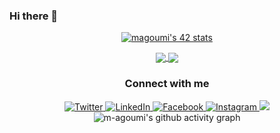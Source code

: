 ### Hi there 👋
<!--[![42 Profile Card](https://1337-readme.vercel.app/api/profile?cursus=42&dark=true&login=magoumi)](https://github.com/mohouyizme/1337-readme)-->
<div align="center">
  
  [![magoumi's 42 stats](https://badge.mediaplus.ma/binary/magoumi)](https://github.com/oakoudad/badge42)


<a href="https://github.com/M-Agoumi?tab=repositories">
  <img align="center" src="https://github-readme-stats.vercel.app/api/top-langs/?username=M-Agoumi&theme=dark"/>
</a>

<a href="https://github.com/M-Agoumi?tab=repositories">
 <img align="center" src="https://github-readme-stats.vercel.app/api?username=M-Agoumi&line_height=40&show_icons=true&theme=dark">
</a>

### Connect with me
<p>
  <a href="https://twitter.com/m_agoumi">
    <img alt="Twitter" src="https://img.shields.io/badge/Twitter%20-%231DA1F2.svg?&style=for-the-badge&logo=Twitter&logoColor=white">
  </a>
  <!--<img alt="Discord" src="https://img.shields.io/badge/Discord%20-%237289DA.svg?&style=for-the-badge&logo=discord&logoColor=white"/></a>-->
  <a href="https://www.linkedin.com/in/magoumi">   
    <img alt="LinkedIn" src="https://img.shields.io/badge/linkedin-%230077B5.svg?style=for-the-badge&logo=linkedin&logoColor=white"/>
  </a>
  <a href="https://www.facebook.com/agoumim">
    <img alt="Facebook" src="https://img.shields.io/badge/Facebook%20-%231DA1F2.svg?&style=for-the-badge&logo=Facebook&logoColor=white">
  </a>
  <a href="https://www.instagram.com/agoumi_geek">
    <img alt="Instagram" src="https://img.shields.io/badge/Instagram%20-%231DA1F2.svg?&style=for-the-badge&logo=Instagram&logoColor=white">
  </a>
  <a href="https://github.com/m-agoumi"><img src="https://img.shields.io/github/followers/m-agoumi?label=Follow&style=social"></a>
  <img src="https://activity-graph.herokuapp.com/graph?username=m-agoumi&theme=github" alt="m-agoumi's github activity graph"/>
</p>
<!--
[Twitter]:https://twitter.com/m_agoumi
[LinkedIn]:https://www.linkedin.com/in/magoumi
[Instagram]:https://www.instagram.com/agoumi_geek
[Facebook]:https://www.facebook.com/agoumim
-->
</div>
<!--
**M-Agoumi/M-Agoumi** is a ✨ _special_ ✨ repository because its `README.md` (this file) appears on your GitHub profile.

Here are some ideas to get you started:

- 🔭 I’m currently working on ...
- 🌱 I’m currently learning ...
- 👯 I’m looking to collaborate on ...
- 🤔 I’m looking for help with ...
- 💬 Ask me about ...
- 📫 How to reach me: ...
- 😄 Pronouns: ...
- ⚡ Fun fact: ...
-->
